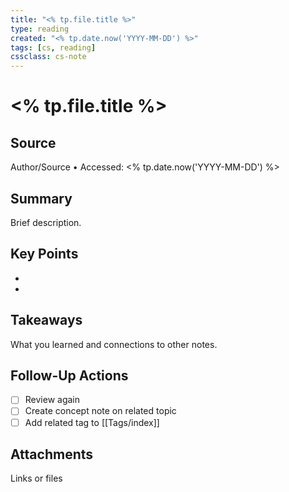 ```yaml
---
title: "<% tp.file.title %>"
type: reading
created: "<% tp.date.now('YYYY-MM-DD') %>"
tags: [cs, reading]
cssclass: cs-note
---
```


# <% tp.file.title %>

## Source
Author/Source • Accessed: <% tp.date.now('YYYY-MM-DD') %>

## Summary
Brief description.

## Key Points
- 
- 

## Takeaways
What you learned and connections to other notes.

## Follow-Up Actions
- [ ] Review again  
- [ ] Create concept note on related topic  
- [ ] Add related tag to [[Tags/index]]

## Attachments
Links or files

